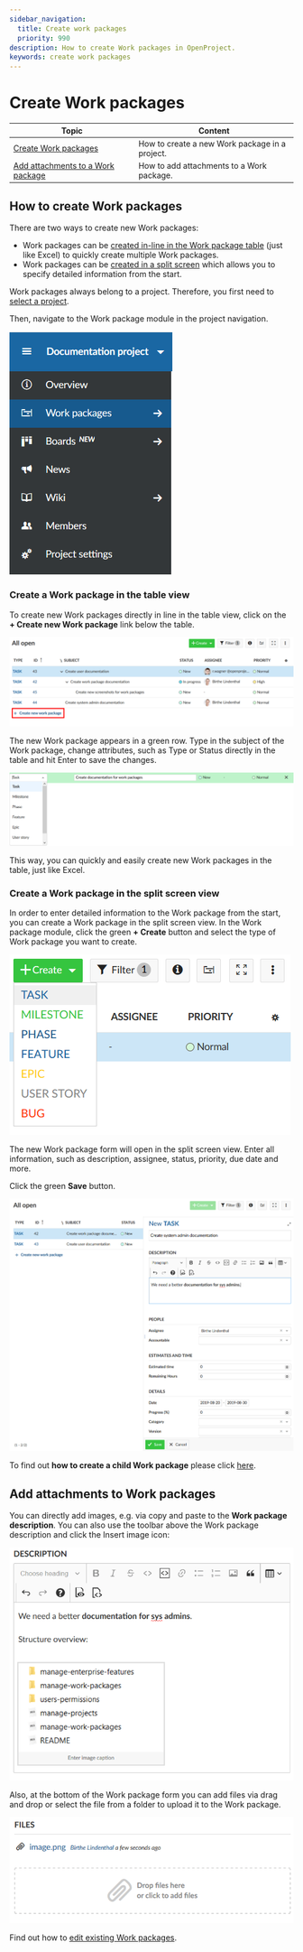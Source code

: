```yaml
---
sidebar_navigation:
  title: Create work packages
  priority: 990
description: How to create Work packages in OpenProject.
keywords: create work packages
---
```


# Create Work packages

| Topic                                                                  | Content                                        |
|------------------------------------------------------------------------|------------------------------------------------|
| [Create Work packages](#how-to-create-work-packages)                   | How to create a new Work package in a project. |
| [Add attachments to a Work package](#add-attachments-to-work-packages) | How to add attachments to a Work package.      |

## How to create Work packages

There are two ways to create new Work packages:

- Work packages can be [created in-line in the Work package table](#create-a-work-package-in-the-table-view) (just like Excel) to quickly create multiple Work packages.
- Work packages can be [created in a split screen](#create-a-work-package-in-the-split-screen-view) which allows you to specify detailed information from the start.

Work packages always belong to a project. Therefore, you first need to [select a project](../../../getting-started/projects/#open-an-existing-project).

Then, navigate to the Work package module in the project navigation.

![work-packages-module](1566302949658.png)



### Create a Work package in the table view

To create new Work packages directly in line in the table view, click on the **+ Create new Work package** link below the table.

![create-split-screen](create-split-screen.png)

The new Work package appears in a green row. Type in the subject of the Work package, change attributes, such as Type or Status directly in the table and hit Enter to save the changes.

![create-work-package-list](1566303144875.png)

This way, you can quickly and easily create new Work packages in the table, just like Excel.

### Create a Work package in the split screen view

In order to enter detailed information to the Work package from the start, you can create a Work package in the split screen view. In the Work package module, click the green **+ Create** button and select the type of Work package you want to create.

![select-work-package-type](1566303633018.png)

The new Work package form will open in the split screen view. Enter all information, such as description, assignee, status, priority, due date and more.

Click the green **Save** button.

![](1566303947314.png)



To find out **how to create a child Work package** please click [here](../work-package-relations-hierarchies/#adding-a-child-work-package).



## Add attachments to Work packages

You can directly add images, e.g. via copy and paste to the **Work package description**. You can also use the toolbar above the Work package description and click the Insert image icon:

![insert-image](1566304978459.png)

Also, at the bottom of the Work package form you can add files via drag and drop or select the file from a folder to upload it to the Work package.

![add-file](1566305040178.png)

Find out how to [edit existing Work packages](../edit-work-package).

